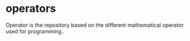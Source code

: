 # operators
Operator is the repository based on the different mathematical operator used for programming..
